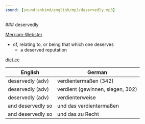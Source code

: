 ```yaml
---
sound: [sound:ankimd/english/mp3/deservedly.mp3]
---
```


\### deservedly

[Merriam-Webster](https://www.merriam-webster.com/dictionary/deservedly)

- of, relating to, or being that which one deserves
    - a deserved reputation

[dict.cc](https://www.dict.cc/deservedly)

| English        | German       |
| -------------- | ------------ |
| deservedly (adv) | verdientermaßen (342) |
| deservedly (adv) | verdient (gewinnen, siegen, 302) |
| deservedly (adv) | verdienterweise |
| and deservedly so | und das verdientermaßen |
| and deservedly so | und das zu Recht |
